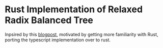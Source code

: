 # Rust Implementation of Relaxed Radix Balanced Tree

Inpsired by this [blogpost](https://peter.horne-khan.com/relaxed-radix-balanced-trees/),  motivated by getting more familiarity with Rust, porting the typescript implementation over to rust. 
